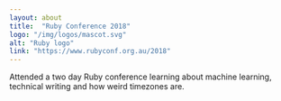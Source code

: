 ```yaml
---
layout: about
title:  "Ruby Conference 2018"
logo: "/img/logos/mascot.svg"
alt: "Ruby logo"
link: "https://www.rubyconf.org.au/2018"
---
```


Attended a two day Ruby conference learning about machine learning, technical writing and how weird timezones are.
